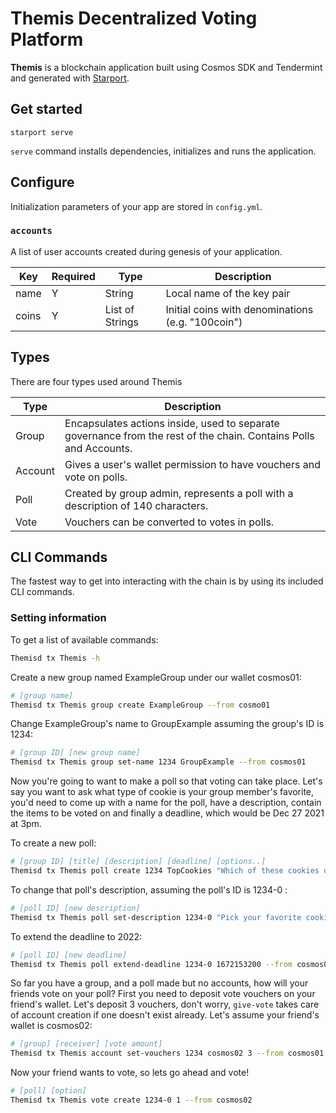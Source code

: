 # Themis Decentralized Voting Platform

**Themis** is a blockchain application built using Cosmos SDK and Tendermint and generated with [Starport](https://github.com/tendermint/starport).

## Get started

```
starport serve
```

`serve` command installs dependencies, initializes and runs the application.

## Configure

Initialization parameters of your app are stored in `config.yml`.

### `accounts`

A list of user accounts created during genesis of your application.

| Key   | Required | Type            | Description                                       |
| ----- | -------- | --------------- | ------------------------------------------------- |
| name  | Y        | String          | Local name of the key pair                        |
| coins | Y        | List of Strings | Initial coins with denominations (e.g. "100coin") |

## Types
There are four types used around Themis

|  Type   | Description |
| ------- | ----------- |
| Group   | Encapsulates actions inside, used to separate governance from the rest of the chain. Contains Polls and Accounts. |
| Account | Gives a user's wallet permission to have vouchers and vote on polls. |
| Poll    | Created by group admin, represents a poll with a description of 140 characters. |
| Vote    | Vouchers can be converted to votes in polls. |

## CLI Commands

The fastest way to get into interacting with the chain is by using its included CLI commands.

### Setting information

To get a list of available commands:
```bash
Themisd tx Themis -h
```

Create a new group named ExampleGroup under our wallet cosmos01:
```bash
# [group name]
Themisd tx Themis group create ExampleGroup --from cosmo01
```

Change ExampleGroup's name to GroupExample assuming the group's ID is 1234:
```bash
# [group ID] [new group name]
Themisd tx Themis group set-name 1234 GroupExample --from cosmos01
```

Now you're going to want to make a poll so that voting can take place. Let's say you want to ask what type of cookie is
your group member's favorite, you'd need to come up with a name for the poll, have a description, contain the items to
be voted on and finally a deadline, which would be Dec 27 2021 at 3pm.

To create a new poll:
```bash
# [group ID] [title] [description] [deadline] [options..]
Themisd tx Themis poll create 1234 TopCookies "Which of these cookies do you think is the best?" 1640617200 "Chocolate Chip" "Macadamia Nut" "Plain Dough" --from cosmos01
```

To change that poll's description, assuming the poll's ID is 1234-0 :
```bash
# [poll ID] [new description]
Themisd tx Themis poll set-description 1234-0 "Pick your favorite cookie!" --from cosmos01
```

To extend the deadline to 2022:
```bash
# [poll ID] [new deadline]
Themisd tx Themis poll extend-deadline 1234-0 1672153200 --from cosmos01
```

So far you have a group, and a poll made but no accounts, how will your friends vote on your poll? First you need to
deposit vote vouchers on your friend's wallet. Let's deposit 3 vouchers, don't worry, `give-vote` takes care of account creation if one doesn't
exist already. Let's assume your friend's wallet is cosmos02:
```bash
# [group] [receiver] [vote amount]
Themisd tx Themis account set-vouchers 1234 cosmos02 3 --from cosmos01
```

Now your friend wants to vote, so lets go ahead and vote!
```bash
# [poll] [option]
Themisd tx Themis vote create 1234-0 1 --from cosmos02
```